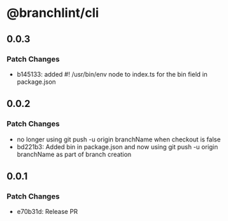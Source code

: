 # @branchlint/cli

## 0.0.3

### Patch Changes

- b145133: added #! /usr/bin/env node to index.ts for the bin field in package.json

## 0.0.2

### Patch Changes

- no longer using git push -u origin branchName when checkout is false
- bd221b3: Added bin in package.json and now using git push -u origin branchName as part of branch creation

## 0.0.1

### Patch Changes

- e70b31d: Release PR
